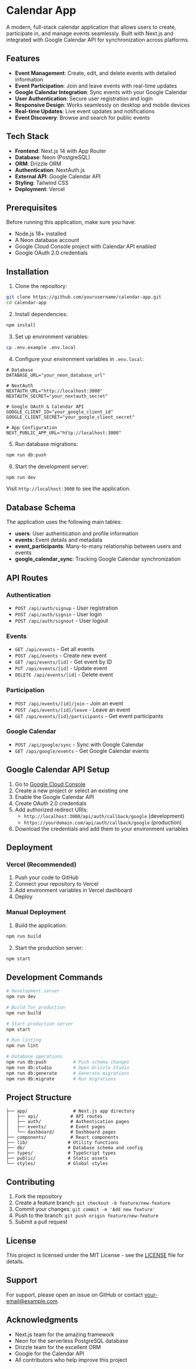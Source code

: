 # Calendar App

A modern, full-stack calendar application that allows users to create, participate in, and manage events seamlessly. Built with Next.js and integrated with Google Calendar API for synchronization across platforms.

## Features

- **Event Management**: Create, edit, and delete events with detailed information
- **Event Participation**: Join and leave events with real-time updates
- **Google Calendar Integration**: Sync events with your Google Calendar
- **User Authentication**: Secure user registration and login
- **Responsive Design**: Works seamlessly on desktop and mobile devices
- **Real-time Updates**: Live event updates and notifications
- **Event Discovery**: Browse and search for public events

## Tech Stack

- **Frontend**: Next.js 14 with App Router
- **Database**: Neon (PostgreSQL)
- **ORM**: Drizzle ORM
- **Authentication**: NextAuth.js
- **External API**: Google Calendar API
- **Styling**: Tailwind CSS
- **Deployment**: Vercel

## Prerequisites

Before running this application, make sure you have:

- Node.js 18+ installed
- A Neon database account
- Google Cloud Console project with Calendar API enabled
- Google OAuth 2.0 credentials

## Installation

1. Clone the repository:
```bash
git clone https://github.com/yourusername/calendar-app.git
cd calendar-app
```

2. Install dependencies:
```bash
npm install
```

3. Set up environment variables:
```bash
cp .env.example .env.local
```

4. Configure your environment variables in `.env.local`:
```env
# Database
DATABASE_URL="your_neon_database_url"

# NextAuth
NEXTAUTH_URL="http://localhost:3000"
NEXTAUTH_SECRET="your_nextauth_secret"

# Google OAuth & Calendar API
GOOGLE_CLIENT_ID="your_google_client_id"
GOOGLE_CLIENT_SECRET="your_google_client_secret"

# App Configuration
NEXT_PUBLIC_APP_URL="http://localhost:3000"
```

5. Run database migrations:
```bash
npm run db:push
```

6. Start the development server:
```bash
npm run dev
```

Visit `http://localhost:3000` to see the application.

## Database Schema

The application uses the following main tables:

- **users**: User authentication and profile information
- **events**: Event details and metadata
- **event_participants**: Many-to-many relationship between users and events
- **google_calendar_sync**: Tracking Google Calendar synchronization

## API Routes

### Authentication
- `POST /api/auth/signup` - User registration
- `POST /api/auth/signin` - User login
- `POST /api/auth/signout` - User logout

### Events
- `GET /api/events` - Get all events
- `POST /api/events` - Create new event
- `GET /api/events/[id]` - Get event by ID
- `PUT /api/events/[id]` - Update event
- `DELETE /api/events/[id]` - Delete event

### Participation
- `POST /api/events/[id]/join` - Join an event
- `POST /api/events/[id]/leave` - Leave an event
- `GET /api/events/[id]/participants` - Get event participants

### Google Calendar
- `POST /api/google/sync` - Sync with Google Calendar
- `GET /api/google/events` - Get Google Calendar events

## Google Calendar API Setup

1. Go to [Google Cloud Console](https://console.cloud.google.com/)
2. Create a new project or select an existing one
3. Enable the Google Calendar API
4. Create OAuth 2.0 credentials
5. Add authorized redirect URIs:
   - `http://localhost:3000/api/auth/callback/google` (development)
   - `https://yourdomain.com/api/auth/callback/google` (production)
6. Download the credentials and add them to your environment variables

## Deployment

### Vercel (Recommended)

1. Push your code to GitHub
2. Connect your repository to Vercel
3. Add environment variables in Vercel dashboard
4. Deploy

### Manual Deployment

1. Build the application:
```bash
npm run build
```

2. Start the production server:
```bash
npm start
```

## Development Commands

```bash
# Development server
npm run dev

# Build for production
npm run build

# Start production server
npm start

# Run linting
npm run lint

# Database operations
npm run db:push          # Push schema changes
npm run db:studio        # Open Drizzle Studio
npm run db:generate      # Generate migrations
npm run db:migrate       # Run migrations
```

## Project Structure

```
├── app/                 # Next.js app directory
│   ├── api/            # API routes
│   ├── auth/           # Authentication pages
│   ├── events/         # Event pages
│   └── dashboard/      # Dashboard pages
├── components/         # React components
├── lib/               # Utility functions
├── db/                # Database schema and config
├── types/             # TypeScript types
├── public/            # Static assets
└── styles/            # Global styles
```

## Contributing

1. Fork the repository
2. Create a feature branch: `git checkout -b feature/new-feature`
3. Commit your changes: `git commit -m 'Add new feature'`
4. Push to the branch: `git push origin feature/new-feature`
5. Submit a pull request

## License

This project is licensed under the MIT License - see the [LICENSE](LICENSE) file for details.

## Support

For support, please open an issue on GitHub or contact [your-email@example.com](mailto:your-email@example.com).

## Acknowledgments

- Next.js team for the amazing framework
- Neon for the serverless PostgreSQL database
- Drizzle team for the excellent ORM
- Google for the Calendar API
- All contributors who help improve this project
